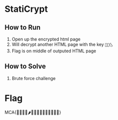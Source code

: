 # StatiCrypt

## How to Run

1. Open up the encrypted html page
1. Will decrypt another HTML page with the key `🙅🏼🌜`
1. Flag is on middle of outputed HTML page

## How to Solve

1. Brute force challenge

# Flag

MCA{🌯🍩🍪🍍🌶🥑🍦🍅🍿🥗🌭🥓🐳🐔🐁}